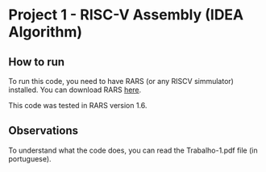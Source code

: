# Project 1 - RISC-V Assembly (IDEA Algorithm)

## How to run

To run this code, you need to have RARS (or any RISCV simmulator) installed. You can download RARS [here](https://github.com/TheThirdOne/rars).

This code was tested in RARS version 1.6.

## Observations

To understand what the code does, you can read the Trabalho-1.pdf file (in portuguese).

